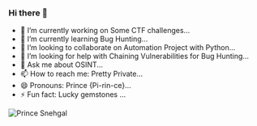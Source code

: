 ### Hi there 👋

- 🔭 I’m currently working on  Some CTF challenges...
- 🌱 I’m currently learning Bug Hunting...
- 👯 I’m looking to collaborate on Automation Project with Python...
- 🤔 I’m looking for help with Chaining Vulnerabilities for Bug Hunting...
- 💬 Ask me about OSINT...
- 📫 How to reach me: Pretty Private...
- 😄 Pronouns: Prince {Pi-rin-ce}...
- ⚡ Fun fact: Lucky gemstones ...
<p align="left"> <img src=https://github-readme-stats.vercel.app/api?username=prisnelov&show_icons=true alt="Prince Snehgal" /> </p>
